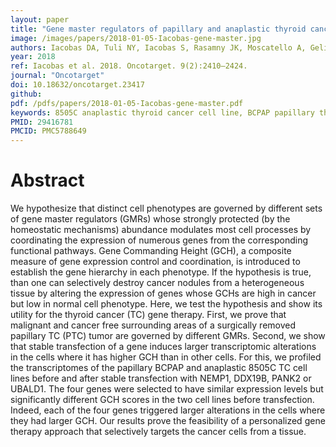 ```yaml
---
layout: paper
title: "Gene master regulators of papillary and anaplastic thyroid cancers"
image: /images/papers/2018-01-05-Iacobas-gene-master.jpg
authors: Iacobas DA, Tuli NY, Iacobas S, Rasamny JK, Moscatello A, Geliebter J, Tiwari RK.
year: 2018
ref: Iacobas et al. 2018. Oncotarget. 9(2):2410–2424.
journal: "Oncotarget"
doi: 10.18632/oncotarget.23417
github:
pdf: /pdfs/papers/2018-01-05-Iacobas-gene-master.pdf
keywords: 8505C anaplastic thyroid cancer cell line, BCPAP papillary thyroid cancer cell line, DDX19B, NEMP1, PANK2
PMID: 29416781
PMCID: PMC5788649
---
```


# Abstract

We hypothesize that distinct cell phenotypes are governed by different sets of gene master regulators (GMRs) whose strongly protected (by the homeostatic mechanisms) abundance modulates most cell processes by coordinating the expression of numerous genes from the corresponding functional pathways. Gene Commanding Height (GCH), a composite measure of gene expression control and coordination, is introduced to establish the gene hierarchy in each phenotype. If the hypothesis is true, than one can selectively destroy cancer nodules from a heterogeneous tissue by altering the expression of genes whose GCHs are high in cancer but low in normal cell phenotype. Here, we test the hypothesis and show its utility for the thyroid cancer (TC) gene therapy. First, we prove that malignant and cancer free surrounding areas of a surgically removed papillary TC (PTC) tumor are governed by different GMRs. Second, we show that stable transfection of a gene induces larger transcriptomic alterations in the cells where it has higher GCH than in other cells. For this, we profiled the transcriptomes of the papillary BCPAP and anaplastic 8505C TC cell lines before and after stable transfection with NEMP1, DDX19B, PANK2 or UBALD1. The four genes were selected to have similar expression levels but significantly different GCH scores in the two cell lines before transfection. Indeed, each of the four genes triggered larger alterations in the cells where they had larger GCH. Our results prove the feasibility of a personalized gene therapy approach that selectively targets the cancer cells from a tissue.
